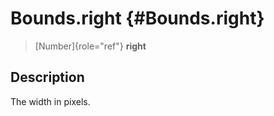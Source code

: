 Bounds.right {#Bounds.right}
============

> [Number]{role="ref"} **right**

Description
-----------

The width in pixels.
